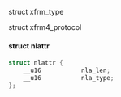 

struct xfrm_type


struct xfrm4_protocol

#### struct nlattr

```c
struct nlattr {
	__u16           nla_len;
	__u16           nla_type;
};
```